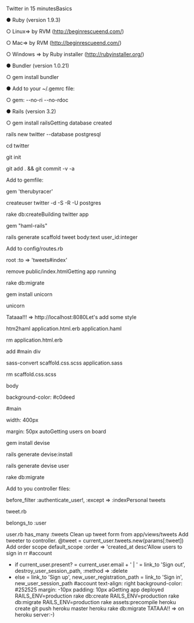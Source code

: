 Twitter in 15 minutesBasics

● Ruby (version 1.9.3)

  ○ Linux=> by RVM (http://beginrescueend.com/)
  
  ○ Mac=> by RVM (http://beginrescueend.com/)
  
  ○ Windows => by Ruby installer (http://rubyinstaller.org/)
  
● Bundler (version 1.0.21)

  ○ gem install bundler
  
● Add to your ~/.gemrc file:

  ○ gem: --no-ri --no-rdoc
  
● Rails (version 3.2)

  ○ gem install railsGetting database created
  
rails new twitter --database postgresql

cd twitter

git init

git add . && git commit -v -a

Add to gemfile:

gem 'therubyracer'

createuser twitter -d -S -R -U postgres

rake db:createBuilding twitter app

gem "haml-rails"

rails generate scaffold tweet body:text user_id:integer

Add to config/routes.rb

root :to => 'tweets#index'

remove public/index.htmlGetting app running

rake db:migrate

gem install unicorn

unicorn

Tataaa!!! => http://localhost:8080Let's add some style

htm2haml application.html.erb application.haml

rm application.html.erb

add #main div

sass-convert scaffold.css.scss application.sass

rm scaffold.css.scss

body

background-color: #c0deed

#main

width: 400px

margin: 50px autoGetting users on board

gem install devise

rails generate devise:install

rails generate devise user

rake db:migrate

Add to you controller files:

before_filter :authenticate_user!, :except => :indexPersonal tweets

tweet.rb

belongs_to :user

user.rb
has_many :tweets
Clean up tweet form from app/views/tweets
Add tweeter to controller.
@tweet = current_user.tweets.new(params[:tweet])
Add order scope
default_scope :order => 'created_at desc'Allow users to sign in
rr
#account
- if current_user.present?
= current_user.email + ' | '
= link_to 'Sign out', destroy_user_session_path, :method
=> :delete
- else
= link_to 'Sign up', new_user_registration_path
= link_to 'Sign in', new_user_session_path
#account
text-align: right
background-color: #252525
margin: -10px
padding: 10px
aGetting app deployed
RAILS_ENV=production rake db:create
RAILS_ENV=production rake db:migrate
RAILS_ENV=production rake assets:precompile
heroku create
git push heroku master
heroku rake db:migrate
TATAAA!! => on heroku server:-)
